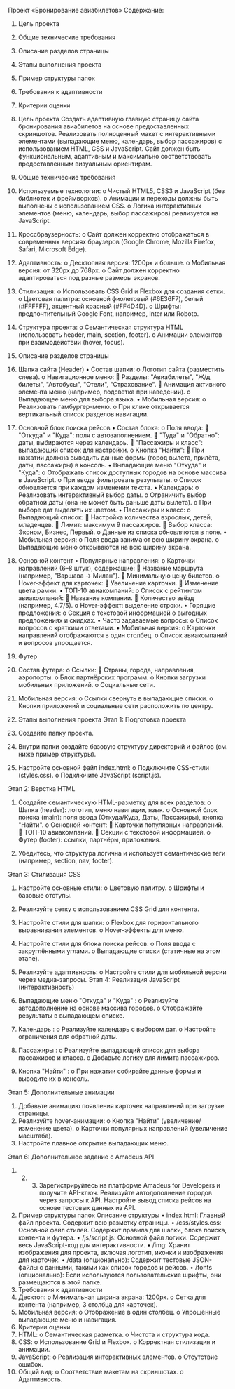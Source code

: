 Проект «Бронирование авиабилетов»
Содержание:
1. Цель проекта
2. Общие технические требования
3. Описание разделов страницы
4. Этапы выполнения проекта
5. Пример структуры папок
6. Требования к адаптивности
7. Критерии оценки




1. Цель проекта
Создать адаптивную главную страницу сайта бронирования авиабилетов на основе предоставленных
скриншотов. Реализовать полноценный макет с интерактивными элементами (выпадающие меню,
календарь, выбор пассажиров) с использованием HTML, CSS и JavaScript.
Сайт должен быть функциональным, адаптивным и максимально соответствовать предоставленным
визуальным ориентирам.

2. Общие технические требования

1. Используемые технологии:
o Чистый HTML5, CSS3 и JavaScript (без библиотек и фреймворков).
o Анимации и переходы должны быть выполнены с использованием CSS.
o Логика интерактивных элементов (меню, календарь, выбор пассажиров) реализуется на
JavaScript.

2. Кроссбраузерность:
o Сайт должен корректно отображаться в современных версиях браузеров (Google Chrome,
Mozilla Firefox, Safari, Microsoft Edge).

3. Адаптивность:
o Десктопная версия: 1200px и больше.
o Мобильная версия: от 320px до 768px.
o Сайт должен корректно адаптироваться под разные размеры экранов.

4. Стилизация:
o Использовать CSS Grid и Flexbox для создания сетки.
o Цветовая палитра: основной фиолетовый (#6E36F7), белый (#FFFFFF), акцентный красный
(#FF4D4D).
o Шрифты: предпочтительный Google Font, например, Inter или Roboto.

5. Структура проекта:
o Семантическая структура HTML (использовать header, main, section, footer).
o Анимации элементов при взаимодействии (hover, focus).



3. Описание разделов страницы
1. Шапка сайта (Header)
• Состав шапки:
o Логотип сайта (разместить слева).
o Навигационное меню:
 Разделы: "Авиабилеты", "Ж/д билеты", "Автобусы", "Отели", "Страхование".
 Анимация активного элемента меню (например, подсветка при наведении).
o Выпадающее меню для выбора языка.
• Мобильная версия:
o Реализовать гамбургер-меню.
o При клике открывается вертикальный список разделов навигации.

2. Основной блок поиска рейсов
• Состав блока:
o Поля ввода:
 "Откуда" и "Куда": поля с автозаполнением.
 "Туда" и "Обратно": даты, выбираются через календарь.
 "Пассажиры и класс": выпадающий список для настройки.
o Кнопка "Найти":
 При нажатии должна выводить данные формы (город вылета, прилёта, даты,
пассажиры) в консоль.
• Выпадающие меню "Откуда" и "Куда":
o Отображать список доступных городов на основе массива в JavaScript.
o При вводе фильтровать результаты.
o Список обновляется при каждом изменении текста.
• Календарь:
o Реализовать интерактивный выбор даты.
o Ограничить выбор обратной даты (она не может быть раньше даты вылета).
o При выборе дат выделять их цветом.
• Пассажиры и класс:
o Выпадающий список:
 Настройка количества взрослых, детей, младенцев.
 Лимит: максимум 9 пассажиров.
 Выбор класса: Эконом, Бизнес, Первый.
o Данные из списка обновляются в поле.
• Мобильная версия:
o Поля ввода занимают всю ширину экрана.
o Выпадающие меню открываются на всю ширину экрана.


3. Основной контент
• Популярные направления:
o Карточки направлений (6–8 штук), содержащие:
 Название маршрута (например, "Варшава → Милан").
 Минимальную цену билетов.
o Hover-эффект для карточек:
 Увеличение карточки.
 Изменение цвета рамки.
• ТОП-10 авиакомпаний:
o Список с рейтингом авиакомпаний:
 Название компании.
 Количество звёзд (например, 4.7/5).
o Hover-эффект: выделение строки.
• Горящие предложения:
o Секция с текстовой информацией о выгодных предложениях и скидках.
• Часто задаваемые вопросы:
o Список вопросов с краткими ответами.
• Мобильная версия:
o Карточки направлений отображаются в один столбец.
o Список авиакомпаний и вопросов упрощается.


4. Футер
1. Состав футера:
o Ссылки:
 Страны, города, направления, аэропорты.
o Блок партнёрских программ.
o Кнопки загрузки мобильных приложений.
o Социальные сети.

2. Мобильная версия:
o Ссылки свернуть в выпадающие списки.
o Кнопки приложений и социальные сети расположить по центру.

4. Этапы выполнения проекта
Этап 1: Подготовка проекта
1. Создайте папку проекта.

2. Внутри папки создайте базовую структуру директорий и файлов (см. ниже пример структуры).

3. Настройте основной файл index.html:
o Подключите CSS-стили (styles.css).
o Подключите JavaScript (script.js).



Этап 2: Верстка HTML
1. Создайте семантическую HTML-разметку для всех разделов:
o Шапка (header): логотип, меню навигации, язык.
o Основной блок поиска (main): поля ввода (Откуда/Куда, Даты, Пассажиры), кнопка
"Найти".
o Основной контент:
 Карточки популярных направлений.
 ТОП-10 авиакомпаний.
 Секции с текстовой информацией.
o Футер (footer): ссылки, партнёры, приложения.

2. Убедитесь, что структура логична и использует семантические теги (например, section, nav,
footer).


Этап 3: Стилизация CSS
1. Настройте основные стили:
o Цветовую палитру.
o Шрифты и базовые отступы.
2. Реализуйте сетку с использованием CSS Grid для контента.
3. Настройте стили для шапки:
o Flexbox для горизонтального выравнивания элементов.
o Hover-эффекты для меню.
4. Настройте стили для блока поиска рейсов:
o Поля ввода с закруглёнными углами.
o Выпадающие списки (статичные на этом этапе).


5. Реализуйте адаптивность:
o Настройте стили для мобильной версии через медиа-запросы.
Этап 4: Реализация JavaScript (интерактивность)
1. Выпадающие меню "Откуда" и "Куда" :
o Реализуйте автодополнение на основе массива городов.
o Отображайте результаты в выпадающем списке.
2. Календарь :
o Реализуйте календарь с выбором дат.
o Настройте ограничения для обратной даты.
3. Пассажиры :
o Реализуйте выпадающий список для выбора пассажиров и класса.
o Добавьте логику для лимита пассажиров.
4. Кнопка "Найти" :
o При нажатии собирайте данные формы и выводите их в консоль.


Этап 5: Дополнительные анимации
1. Добавьте анимацию появления карточек направлений при загрузке страницы.
2. Реализуйте hover-анимации:
o Кнопка "Найти" (увеличение/изменение цвета).
o Карточки популярных направлений (увеличение масштаба).
3. Настройте плавное открытие выпадающих меню.


Этап 6: Дополнительное задание с Amadeus API
1. 2. 3. Зарегистрируйтесь на платформе Amadeus for Developers и получите API-ключ.
Реализуйте автодополнение городов через запросы к API.
Настройте вывод списка рейсов на основе тестовых данных из API.
5. Пример структуры папок
Описание структуры
• index.html: Главный файл проекта. Содержит всю разметку страницы.
• /css/styles.css: Основной файл стилей. Содержит правила для шапки, блока поиска, контента и
футера.
• /js/script.js: Основной файл логики. Содержит весь JavaScript-код для интерактивности.
• /img: Хранит изображения для проекта, включая логотип, иконки и изображения для карточек.
• /data (опционально): Содержит тестовые JSON-файлы с данными, такими как список городов и
рейсов.
• /fonts (опционально): Если используются пользовательские шрифты, они размещаются в этой
папке.
6. Требования к адаптивности
1. Десктоп:
o Минимальная ширина экрана: 1200px.
o Сетка для контента (например, 3 столбца для карточек).
2. Мобильная версия:
o Отображение в один столбец.
o Упрощённые выпадающие меню и навигация.
7. Критерии оценки
1. HTML:
o Семантическая разметка.
o Чистота и структура кода.
2. CSS:
o Использование Grid и Flexbox.
o Корректная стилизация и анимации.
3. JavaScript:
o Реализация интерактивных элементов.
o Отсутствие ошибок.
4. Общий вид:
o Соответствие макетам на скриншотах.
o Адаптивность.